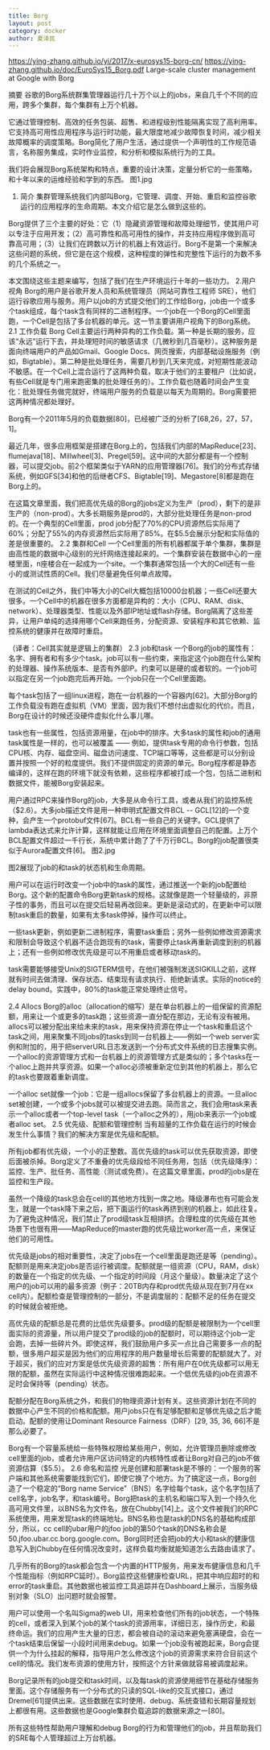 ```yaml
---
title: Borg
layout: post
category: docker
author: 夏泽民
---
```

https://ying-zhang.github.io/yi/2017/x-eurosys15-borg-cn/
https://ying-zhang.github.io/doc/EuroSys15_Borg.pdf
Large-scale cluster management at Google with Borg
<!-- more -->
摘要
谷歌的Borg系统群集管理器运行几十万个以上的jobs，来自几千个不同的应用，跨多个集群，每个集群有上万个机器。

它通过管理控制、高效的任务包装、超售、和进程级别性能隔离实现了高利用率。它支持高可用性应用程序与运行时功能，最大限度地减少故障恢复时间，减少相关故障概率的调度策略。Borg简化了用户生活，通过提供一个声明性的工作规范语言，名称服务集成，实时作业监控，和分析和模拟系统行为的工具。

我们将会展现Borg系统架构和特点，重要的设计决策，定量分析它的一些策略，和十年以来的运维经验和学到的东西。
图1.jpg

1. 简介
集群管理系统我们内部叫Borg，它管理、调度、开始、重启和监控谷歌运行的应用程序的生命周期。本文介绍它是怎么做到这些的。

Borg提供了三个主要的好处：它（1）隐藏资源管理和故障处理细节，使其用户可以专注于应用开发；（2）高可靠性和高可用性的操作，并支持应用程序做到高可靠高可用；（3）让我们在跨数以万计的机器上有效运行。Borg不是第一个来解决这些问题的系统，但它是在这个规模，这种程度的弹性和完整性下运行的为数不多的几个系统之一。

本文围绕这些主题来编写，包括了我们在生产环境运行十年的一些功力。
2.用户视角
Borg的用户是谷歌开发人员和系统管理员（网站可靠性工程师 SRE），他们运行谷歌应用与服务。用户以job的方式提交他们的工作给Borg，job由一个或多个task组成，每个task含有同样的二进制程序。一个job在一个Borg的Cell里面跑，一个Cell是包括了多台机器的单元。这一节主要讲用户视角下的Borg系统。
2.1 工作负载
Borg Cell主要运行两种异构的工作负载。第一种是长期的服务，应该“永远”运行下去，并处理短时间的敏感请求（几微秒到几百毫秒）。这种服务是面向终端用户的产品如Gmail、Google Docs、网页搜索，内部基础设施服务（例如，Bigtable）。第二种是批处理任务，需要几秒到几天来完成，对短期性能波动不敏感。在一个Cell上混合运行了这两种负载，取决于他们的主要租户（比如说，有些Cell就是专门用来跑密集的批处理任务的）。工作负载也随着时间会产生变化：批处理任务做完就好，终端用户服务的负载是以每天为周期的。Borg需要把这两种情况都处理好。

Borg有一个2011年5月的负载数据[80]，已经被广泛的分析了[68,26，27，57，1]。

最近几年，很多应用框架是搭建在Borg上的，包括我们内部的MapReduce[23]、flumejava[18]、Millwheel[3]、Pregel[59]。这中间的大部分都是有一个控制器，可以提交job。前2个框架类似于YARN的应用管理器[76]。我们的分布式存储系统，例如GFS[34]和他的后继者CFS、Bigtable[19]、Megastore[8]都是跑在Borg上的。

在这篇文章里面，我们把高优先级的Borg的jobs定义为生产（prod），剩下的是非生产的（non-prod）。大多长期服务是prod的，大部分批处理任务是non-prod的。在一个典型的Cell里面，prod job分配了70%的CPU资源然后实际用了60%；分配了55%的内存资源然后实际用了85%。在$5.5会展示分配和实际值的差是很重要的。
2.2 集群和Cell
一个Cell里面的所有机器都属于单个集群，集群是由高性能的数据中心级别的光纤网络连接起来的。一个集群安装在数据中心的一座楼里面，n座楼合在一起成为一个site。一个集群通常包括一个大的Cell还有一些小的或测试性质的Cell。我们尽量避免任何单点故障。

在测试的Cell之外，我们中等大小的Cell大概包括10000台机器；一些Cell还要大很多。一个Cell中的机器在很多方面都是异构的：大小（CPU、RAM、disk、network）、处理器类型、性能以及外部IP地址或flash存储。Borg隔离了这些差异，让用户单纯的选择用哪个Cell来跑任务，分配资源、安装程序和其它依赖、监控系统的健康并在故障时重启。

（译者：Cell其实就是逻辑上的集群）
2.3 job和task
一个Borg的job的属性有：名字、拥有者和有多少个task。job可以有一些约束，来指定这个job跑在什么架构的处理器、操作系统版本、是否有外部IP。约束可以是硬的或者软的。一个job可以指定在另一个job跑完后再开始。一个job只在一个Cell里面跑。

每个task包括了一组linux进程，跑在一台机器的一个容器内[62]。大部分Borg的工作负载没有跑在虚拟机（VM）里面，因为我们不想付出虚拟化的代价。而且，Borg在设计的时候还没硬件虚拟化什么事儿哪。

task也有一些属性，包括资源用量，在job中的排序。大多task的属性和job的通用task属性是一样的，也可以被覆盖 —— 例如，提供task专用的命令行参数，包括CPU核、内存、磁盘空间、磁盘访问速度、TCP端口等等，这些都是可以分别设置并按照一个好的粒度提供。我们不提供固定的资源的单元。Borg程序都是静态编译的，这样在跑的环境下就没有依赖，这些程序都被打成一个包，包括二进制和数据文件，能被Borg安装起来。

用户通过RPC来操作Borg的job，大多是从命令行工具，或者从我们的监控系统（$2.6）。大多job描述文件是用一种申明式配置文件BCL -- GCL[12]的一个变种，会产生一个protobuf文件[67]。BCL有一些自己的关键字。GCL提供了lambda表达式来允许计算，这样就能让应用在环境里面调整自己的配置。上万个BCL配置文件超过一千行长，系统中累计跑了了千万行BCL。Borg的job配置很类似于Aurora配置文件[6]。
图2.jpg

图2展现了job的和task的状态机和生命周期。

用户可以在运行时改变一个job中的task的属性，通过推送一个新的job配置给Borg。这个新的配置命令Borg更新task的规格。这就像是跑一个轻量级的，非原子性的事务，而且可以在提交后轻易再改回来。更新是滚动式的，在更新中可以限制task重启的数量，如果有太多task停掉，操作可以终止。

一些task更新，例如更新二进制程序，需要task重启；另外一些例如修改资源需求和限制会导致这个机器不适合跑现有的task，需要停止task再重新调度到别的机器上；还有一些例如修改优先级是可以不用重启或者移动task的。

task需要能够接受Unix的SIGTERM信号，在他们被强制发送SIGKILL之前，这样就有时间去做清理、保存状态、结束现有请求执行、拒绝新请求。实际的notice的delay bound。实践中，80%的task能正常处理终止信号。

2.4 Allocs
Borg的alloc（allocation的缩写）是在单台机器上的一组保留的资源配额，用来让一个或更多的task跑；这些资源一直分配在那边，无论有没有被用。allocs可以被分配出来给未来的task，用来保持资源在停止一个task和重启这个task之间，用来聚集不同jobs的tasks到同一台机器上——例如一个web server实例和附加的，用于把serverURL日志发送到一个分布式文件系统的日志搜集实例。一个alloc的资源管理方式和一台机器上的资源管理方式是类似的；多个tasks在一个alloc上跑并共享资源。如果一个alloc必须被重新定位到其他的机器上，那么它的task也要跟着重新调度。

一个alloc set就像一个job：它是一组allocs保留了多台机器上的资源。一旦alloc set被创建，一个或多个jobs就可以被提交进去跑。简而言之，我们会用task来表示一个alloc或者一个top-level task（一个alloc之外的），用job来表示一个job或者alloc set。
2.5 优先级、配额和管理控制
当有超量的工作负载在运行的时候会发生什么事情？我们的解决方案是优先级和配额。

所有job都有优先级，一个小的正整数。高优先级的task可以优先获取资源，即使后面被杀掉。Borg定义了不重叠的优先级段给不同任务用，包括（优先级降序）：监控、生产、批任务、高性能（测试或免费）。在这篇文章里面，prod的jobs是在监控和生产段。

虽然一个降级的task总会在cell的其他地方找到一席之地。降级瀑布也有可能会发生，就是一个task降下来之后，把下面运行的task再挤到别的机器上，如此往复。为了避免这种情况，我们禁止了prod级task互相排挤。合理粒度的优先级在其他场景下也很有用——MapReduce的master跑的优先级比worker高一点，来保证他们的可用性。

优先级是jobs的相对重要性，决定了jobs在一个cell里面是跑还是等（pending）。配额则是用来决定jobs是否运行被调度。配额就是一组资源（CPU，RAM，disk）的数量在一个指定的优先级、一个指定的时间段（月这个量级）。数量决定了这个用户的job可以用的最多资源（例子：20TB内存和prod优先级从现在到7月在xx cell内）。配额检查是管理控制的一部分，不是调度层的：配额不足的任务在提交的时候就会被拒绝。

高优先级的配额总是花费的比低优先级要多。prod级的配额是被限制为一个cell里面实际的资源量，所以用户提交了prod级的job的配额时，可以期待这个job一定会跑，去掉一些碎片外。即使这样，我们鼓励用户多买一点比自己需要多一点的配额，很多用户超买是因为他们的应用程序的用户数量增长后需要的配额就大了。对于超买，我们的应对方案是低优先级资源的超售：所有用户在0优先级都可以用无限的配额，虽然在实际运行中这种情况很难跑起来。一个低优先级的job在资源不足时会保持等（pending）状态。

配额分配在Borg系统之外，和我们的物理资源计划有关。这些资源计划在不同的数据中心产生不同的价格和配额。用户jobs只在有足够配额和足够优先级之后才能启动。配额的使用让Dominant Resource Fairness（DRF）[29, 35, 36, 66]不是那么必要了。

Borg有一个容量系统给一些特殊权限给某些用户，例如，允许管理员删除或修改cell里面的job，或者允许用户区访问特定的内核特性或者让Borg对自己的job不做资源估算（$5.5）。
2.6 命名和监控
光是创建和部署task是不够的：一个服务的客户端和其他系统需要能找到它们，即使它换了个地方。为了搞定这一点，Borg创造了一个稳定的“Borg name Service”（BNS）名字给每个task，这个名字包括了cell名字，job名字，和task编号。Borg把task的主机名和端口写入到一个持久化高可用文件里，以BNS名为文件名，放在Chubby[14]上。这个文件被我们的RPC系统使用，用来发现task的终端地址。BNS名称也是task的DNS名的基础构成部分，所以，cc cell的ubar用户的jfoo job的第50个task的DNS名称会是50.jfoo.ubar.cc.borg.google.com。Borg同时还会把job的大小和task的健康信息写入到Chubby在任何情况改变时，这样负载均衡就能知道怎么去路由请求了。

几乎所有的Borg的task都会包含一个内置的HTTP服务，用来发布健康信息和几千个性能指标（例如RPC延时）。Borg监控这些健康检查URL，把其中响应超时的和error的task重启。其他数据也被监控工具追踪并在Dashboard上展示，当服务级别对象（SLO）出问题时就会报警。

用户可以使用一个名叫Sigma的web UI，用来检查他们所有的job状态，一个特殊的cell，或者深入到某个job的某个task的资源用率，详细日志，操作历史，和最终命运。我们的应用产生大量的日志，都会被自动的滚动来避免塞满硬盘，会在一个task结束后保留一小段时间用来debug。如果一个job没有被跑起来，Borg会提供一个为什么挂起的解释，指导用户怎么修改这个job的资源需求来符合目前这个cell的情况。我们发布资源的使用方针，按照这个方针来做就容易被调度起来。

Borg记录所有的job提交和task时间，以及每task的资源使用细节在基础存储服务里面。这个存储服务有一个分布式的只读的SQL-like的交互式接口，通过Dremel[61]提供出来。这些数据在实时使用、debug、系统查错和长期容量规划上都很有用。这些数据也是Google集群负载追踪的数据来源之一[80]。

所有这些特性帮助用户理解和debug Borg的行为和管理他们的job，并且帮助我们的SRE每个人管理超过上万台机器。
